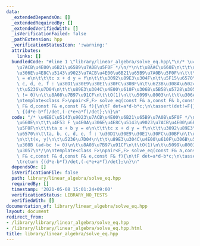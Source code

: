 ```yaml
---
data:
  _extendedDependsOn: []
  _extendedRequiredBy: []
  _extendedVerifiedWith: []
  _isVerificationFailed: false
  _pathExtension: hpp
  _verificationStatusIcon: ':warning:'
  attributes:
    links: []
  bundledCode: "#line 1 \"library/linear_algebra/solve_eq.hpp\"\n/* \u4E8C\u5143\u9023\
    \u7ACB\u4E00\u6B21\u65B9\u7A0B\u5F0F */\n/*\n\t\u8AAC\u660E\n\t\t\u4F53 F \u4E0A\
    \u306E\u4E8C\u5143\u9023\u7ACB\u4E00\u6B21\u65B9\u7A0B\u5F0F\n\t\t\ta x + b y\
    \ = e\n\t\t\tc x + d y = f\n\t\t\u3092\u89E3\u304F\n\t\u5F15\u6570\n\t\ta, b,\
    \ c, d, e, f : \u30D1\u30E9\u30E1\u30FC\u30BF\n\t\u623B\u308A\u5024\n\t\t(x, y)\n\
    \t\u5236\u7D04\n\t\t\u89E3\u304C\u4E00\u610F\u306B\u5B58\u5728\u3059\u308B (ad-bc\
    \ != 0)\n\t\u8A08\u7B97\u91CF\n\t\tO(1)\n\t\u5099\u8003\n\t\t\u306A\u3057\n*/\n\
    \ntemplate<class F>\npair<F,F> solve_eq(const F& a,const F& b,const F& c,const\
    \ F& d,const F& e,const F& f){\n\tF det=a*d-b*c;\n\tassert(det!=F{});\n\treturn\
    \ {(d*e-b*f)/det,(-c*e+a*f)/det};\n}\n"
  code: "/* \u4E8C\u5143\u9023\u7ACB\u4E00\u6B21\u65B9\u7A0B\u5F0F */\n/*\n\t\u8AAC\
    \u660E\n\t\t\u4F53 F \u4E0A\u306E\u4E8C\u5143\u9023\u7ACB\u4E00\u6B21\u65B9\u7A0B\
    \u5F0F\n\t\t\ta x + b y = e\n\t\t\tc x + d y = f\n\t\t\u3092\u89E3\u304F\n\t\u5F15\
    \u6570\n\t\ta, b, c, d, e, f : \u30D1\u30E9\u30E1\u30FC\u30BF\n\t\u623B\u308A\u5024\
    \n\t\t(x, y)\n\t\u5236\u7D04\n\t\t\u89E3\u304C\u4E00\u610F\u306B\u5B58\u5728\u3059\
    \u308B (ad-bc != 0)\n\t\u8A08\u7B97\u91CF\n\t\tO(1)\n\t\u5099\u8003\n\t\t\u306A\
    \u3057\n*/\n\ntemplate<class F>\npair<F,F> solve_eq(const F& a,const F& b,const\
    \ F& c,const F& d,const F& e,const F& f){\n\tF det=a*d-b*c;\n\tassert(det!=F{});\n\
    \treturn {(d*e-b*f)/det,(-c*e+a*f)/det};\n}\n"
  dependsOn: []
  isVerificationFile: false
  path: library/linear_algebra/solve_eq.hpp
  requiredBy: []
  timestamp: '2021-05-08 15:01:24+09:00'
  verificationStatus: LIBRARY_NO_TESTS
  verifiedWith: []
documentation_of: library/linear_algebra/solve_eq.hpp
layout: document
redirect_from:
- /library/library/linear_algebra/solve_eq.hpp
- /library/library/linear_algebra/solve_eq.hpp.html
title: library/linear_algebra/solve_eq.hpp
---
```

